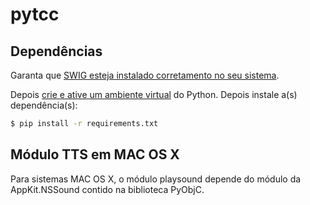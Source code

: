 # pytcc

## Dependências
Garanta que [SWIG esteja instalado corretamento no seu sistema](https://www.dev2qa.com/how-to-install-swig-on-macos-linux-and-windows/).

Depois [crie e ative um ambiente virtual](https://docs.python.org/3/tutorial/venv.html) do Python. Depois instale a(s) dependência(s):

```sh
$ pip install -r requirements.txt
```

## Módulo TTS em MAC OS X

Para sistemas MAC OS X, o módulo playsound depende do módulo da AppKit.NSSound contido na biblioteca PyObjC.
